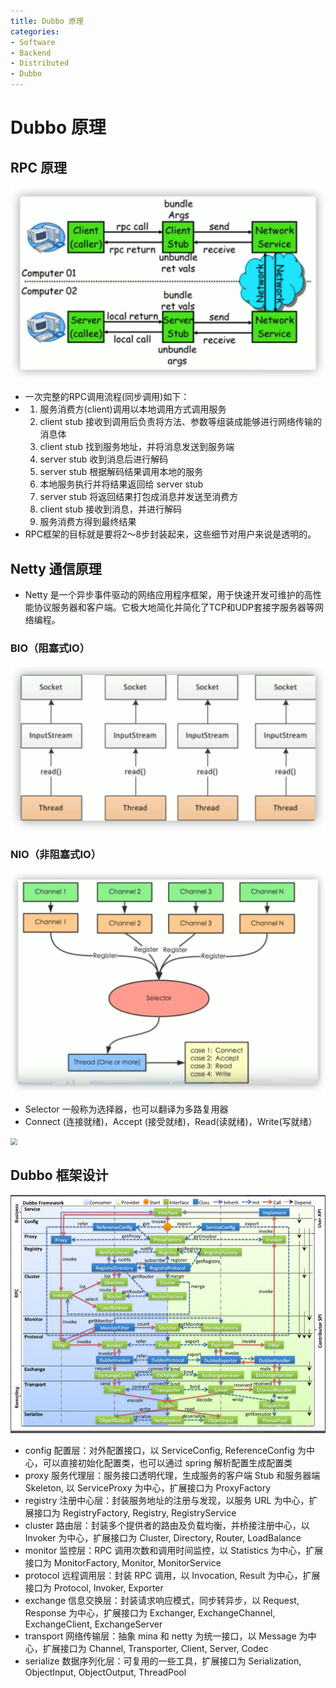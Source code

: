 ```yaml
---
title: Dubbo 原理
categories:
- Software
- Backend
- Distributed
- Dubbo
---
```

# Dubbo 原理

## RPC 原理

<img src="https://raw.githubusercontent.com/LuShan123888/Files/main/Pictures/image-20211209100424265.png" alt="image-20211209100424265" style="zoom:50%;" />

- 一次完整的RPC调用流程(同步调用)如下：
- 1. 服务消费方(client)调用以本地调用方式调用服务
    2. client stub 接收到调用后负责将方法、参数等组装成能够进行网络传输的消息体
    3. client stub 找到服务地址，并将消息发送到服务端
    4. server stub 收到消息后进行解码
    5. server stub 根据解码结果调用本地的服务
    6. 本地服务执行并将结果返回给 server stub
    7. server stub 将返回结果打包成消息并发送至消费方
    8. client stub 接收到消息，并进行解码
    9. 服务消费方得到最终结果
- RPC框架的目标就是要将2～8步封装起来，这些细节对用户来说是透明的。

## Netty 通信原理

- Netty 是一个异步事件驱动的网络应用程序框架，用于快速开发可维护的高性能协议服务器和客户端。它极大地简化并简化了TCP和UDP套接字服务器等网络编程。

### BIO（阻塞式IO）

<img src="https://raw.githubusercontent.com/LuShan123888/Files/main/Pictures/image-20211209114705251.png" alt="image-20211209114705251" style="zoom:50%;" />

### NIO（非阻塞式IO）

<img src="https://raw.githubusercontent.com/LuShan123888/Files/main/Pictures/image-20211209120321671.png" alt="image-20211209120321671" style="zoom:50%;" />

- Selector 一般称为选择器，也可以翻译为多路复用器
- Connect (连接就绪)，Accept (接受就绪)，Read(读就绪)，Write(写就绪）

<img src="https://img-blog.csdnimg.cn/20200613171217369.png?x-oss-process=image/watermark,type_ZmFuZ3poZW5naGVpdGk,shadow_10,text_aHR0cHM6Ly9ibG9nLmNzZG4ubmV0L3FxXzQxMTU3NTg4,size_16,color_FFFFFF,t_70" style="zoom: 67%;" />

## Dubbo 框架设计

![img](https://raw.githubusercontent.com/LuShan123888/Files/main/Pictures/watermark,type_ZmFuZ3poZW5naGVpdGk,shadow_10,text_aHR0cHM6Ly9ibG9nLmNzZG4ubmV0L3FxXzQxMTU3NTg4,size_16,color_FFFFFF,t_70-20211209121942724.png)



- config 配置层：对外配置接口，以 ServiceConfig, ReferenceConfig 为中心，可以直接初始化配置类，也可以通过 spring 解析配置生成配置类
- proxy 服务代理层：服务接口透明代理，生成服务的客户端 Stub 和服务器端 Skeleton, 以 ServiceProxy 为中心，扩展接口为 ProxyFactory
- registry 注册中心层：封装服务地址的注册与发现，以服务 URL 为中心，扩展接口为 RegistryFactory, Registry, RegistryService
- cluster 路由层：封装多个提供者的路由及负载均衡，并桥接注册中心，以 Invoker 为中心，扩展接口为 Cluster, Directory, Router, LoadBalance
- monitor 监控层：RPC 调用次数和调用时间监控，以 Statistics 为中心，扩展接口为 MonitorFactory, Monitor, MonitorService
- protocol 远程调用层：封装 RPC 调用，以 Invocation, Result 为中心，扩展接口为 Protocol, Invoker, Exporter
- exchange 信息交换层：封装请求响应模式，同步转异步，以 Request, Response 为中心，扩展接口为 Exchanger, ExchangeChannel, ExchangeClient, ExchangeServer
- transport 网络传输层：抽象 mina 和 netty 为统一接口，以 Message 为中心，扩展接口为 Channel, Transporter, Client, Server, Codec
- serialize 数据序列化层：可复用的一些工具，扩展接口为 Serialization, ObjectInput, ObjectOutput, ThreadPool